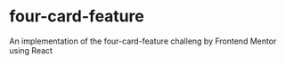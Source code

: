 # four-card-feature
An implementation of the four-card-feature challeng by Frontend Mentor using React

